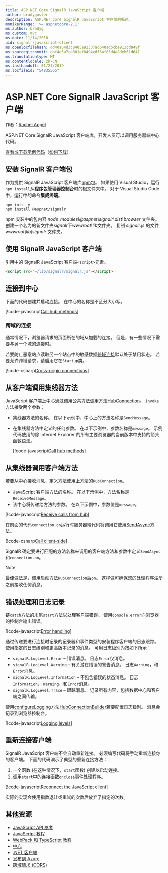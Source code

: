 ```yaml
---
title: ASP.NET Core SignalR JavaScript 客户端
author: bradygaster
description: ASP.NET Core SignalR JavaScript 客户端的概述。
monikerRange: '>= aspnetcore-2.1'
ms.author: bradyg
ms.custom: mvc
ms.date: 11/14/2018
uid: signalr/javascript-client
ms.openlocfilehash: dd40a64d3c8405e92337ac640ad5cbe913cd849f
ms.sourcegitcommit: ebf4e5a7ca301af8494edf64f85d4a8deb61d641
ms.translationtype: MT
ms.contentlocale: zh-CN
ms.lasthandoff: 01/24/2019
ms.locfileid: "54835565"
---
```

# <a name="aspnet-core-signalr-javascript-client"></a>ASP.NET Core SignalR JavaScript 客户端

作者：[Rachel Appel](http://twitter.com/rachelappel)

ASP.NET Core SignalR JavaScript 客户端库，开发人员可以调用服务器端中心代码。

[查看或下载示例代码](https://github.com/aspnet/Docs/tree/live/aspnetcore/signalr/javascript-client/sample)（[如何下载](xref:index#how-to-download-a-sample)）

## <a name="install-the-signalr-client-package"></a>安装 SignalR 客户端包

作为提供 SignalR JavaScript 客户端库[npm](https://www.npmjs.com/)包。 如果使用 Visual Studio，运行`npm install`从**程序包管理器控制台**时的根文件夹中。 对于 Visual Studio Code 中，运行中的命令**集成终端**。

  ```console
  npm init -y
  npm install @aspnet/signalr
  ```

npm 安装中的包内容 *node_modules\\@aspnet\signalr\dist\browser* 文件夹。 创建一个名为的新文件夹*signalr*下*wwwroot\\lib*文件夹。 复制 *signalr.js* 的文件 *wwwroot\lib\signalr* 文件夹。

## <a name="use-the-signalr-javascript-client"></a>使用 SignalR JavaScript 客户端

引用中的 SignalR JavaScript 客户端`<script>`元素。

```html
<script src="~/lib/signalr/signalr.js"></script>
```

## <a name="connect-to-a-hub"></a>连接到中心

下面的代码创建并启动连接。 在中心的名称是不区分大小写。

[!code-javascript[Call hub methods](javascript-client/sample/wwwroot/js/chat.js?range=9-12)]

### <a name="cross-origin-connections"></a>跨域的连接

通常情况下，浏览器请求的页面所在的域从加载的连接。 但是，有一些情况下需要与另一个域的连接时。

若要防止恶意站点读取另一个站点中的敏感数据[跨域连接](xref:security/cors)默认处于禁用状态。 若要允许跨域请求，请启用它在`Startup`类。

[!code-csharp[Cross-origin connections](javascript-client/sample/Startup.cs?highlight=29-35,56)]

## <a name="call-hub-methods-from-client"></a>从客户端调用集线器方法

JavaScript 客户端上中心通过调用公共方法[调用](/javascript/api/%40aspnet/signalr/hubconnection#invoke)方法[HubConnection](/javascript/api/%40aspnet/signalr/hubconnection)。 `invoke`方法接受两个参数：

* 集线器方法的名称。 在以下示例中，中心上的方法名称是`SendMessage`。
* 在集线器方法中定义的任何参数。 在以下示例中，参数名称是`message`。 示例代码使用的除 Internet Explorer 的所有主要浏览器的当前版本中支持的箭头函数语法。

  [!code-javascript[Call hub methods](javascript-client/sample/wwwroot/js/chat.js?range=24)]

## <a name="call-client-methods-from-hub"></a>从集线器调用客户端方法

若要从中心接收消息，定义方法使用[上](/javascript/api/%40aspnet/signalr/hubconnection#on)方法的`HubConnection`。

* JavaScript 客户端方法的名称。 在以下示例中，方法名称是`ReceiveMessage`。
* 该中心将传递给方法的参数。 在以下示例中，参数值是`message`。

[!code-javascript[Receive calls from hub](javascript-client/sample/wwwroot/js/chat.js?range=14-19)]

在前面的代码`connection.on`运行时服务器端代码将调用它使用[SendAsync](/dotnet/api/microsoft.aspnetcore.signalr.clientproxyextensions.sendasync)方法。

[!code-csharp[Call client-side](javascript-client/sample/hubs/chathub.cs?range=8-11)]

SignalR 确定要进行匹配的方法名称来调用的客户端方法和参数中定义`SendAsync`和`connection.on`。

> [!NOTE]
> 最佳做法是，调用[启动](/javascript/api/%40aspnet/signalr/hubconnection#start)方法`HubConnection`后`on`。 这样做可确保您的处理程序注册之前接收任何消息。

## <a name="error-handling-and-logging"></a>错误处理和日志记录

链`catch`方法的末尾`start`方法以处理客户端错误。 使用`console.error`向浏览器的控制台输出错误。

[!code-javascript[Error handling](javascript-client/sample/wwwroot/js/chat.js?range=43-45)]

通过传递要进行连接时记录的记录器和事件类型的安装程序客户端的日志跟踪。 使用指定的日志级别和更高版本记录的消息。 可用日志级别为按如下所示：

* `signalR.LogLevel.Error` &ndash; 错误消息。 日志`Error`仅消息。
* `signalR.LogLevel.Warning` &ndash; 有关潜在错误的警告消息。 日志`Warning`，和`Error`消息。
* `signalR.LogLevel.Information` &ndash; 不包含错误的状态消息。 日志`Information`， `Warning`，和`Error`消息。
* `signalR.LogLevel.Trace` &ndash; 跟踪消息。 记录所有内容，包括数据中心和客户端之间传输。

使用[configureLogging](/javascript/api/%40aspnet/signalr/hubconnectionbuilder#configurelogging)方法[HubConnectionBuilder](/javascript/api/%40aspnet/signalr/hubconnectionbuilder)若要配置日志级别。 消息会记录到浏览器控制台。

[!code-javascript[Logging levels](javascript-client/sample/wwwroot/js/chat.js?range=9-12)]

## <a name="reconnect-clients"></a>重新连接客户端

SignalR JavaScript 客户端不会自动重新连接。 必须编写代码将手动重新连接你的客户端。 下面的代码演示了典型的重新连接方法：

1. 一个函数 (在这种情况下，`start`函数) 创建以启动连接。
1. 调用`start`中的连接函数`onclose`事件处理程序。

[!code-javascript[Reconnect the JavaScript client](javascript-client/sample/wwwroot/js/chat.js?range=28-40)]

实际的实现会使用指数退让或重试的次数后放弃了指定的次数。 

## <a name="additional-resources"></a>其他资源

* [JavaScript API 参考](/javascript/api/?view=signalr-js-latest)
* [JavaScript 教程](xref:tutorials/signalr)
* [WebPack 和 TypeScript 教程](xref:tutorials/signalr-typescript-webpack)
* [中心](xref:signalr/hubs)
* [.NET 客户端](xref:signalr/dotnet-client)
* [发布到 Azure](xref:signalr/publish-to-azure-web-app)
* [跨域请求 (CORS)](xref:security/cors)
